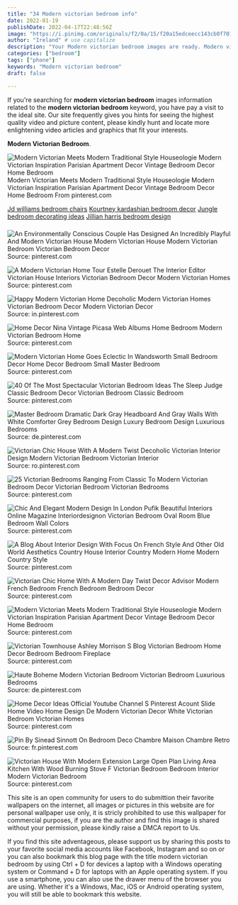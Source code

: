 ```yaml
---
title: "34 Modern victorian bedroom info"
date: 2022-01-19
publishDate: 2022-04-17T22:48:56Z
image: "https://i.pinimg.com/originals/f2/0a/15/f20a15edceecc143cb0f7017c205ae70.jpg"
author: "Ireland" # use capitalize
description: "Your Modern victorian bedroom images are ready. Modern victorian bedroom are a topic that is being searched for and liked by netizens today. You can Get the Modern victorian bedroom files here. Find and Download all royalty-free vectors."
categories: ["bedroom"]
tags: ["phone"]
keywords: "Modern victorian bedroom"
draft: false

---
```


If you're searching for **modern victorian bedroom** images information related to the **modern victorian bedroom** keyword, you have pay a visit to the ideal  site.  Our site frequently  gives you  hints  for seeing  the highest  quality video and picture  content, please kindly hunt and locate more enlightening video articles and graphics  that fit your interests.

**Modern Victorian Bedroom**. 

![Modern Victorian Meets Modern Traditional Style Houseologie Modern Victorian Inspiration Parisian Apartment Decor Vintage Bedroom Decor Home Bedroom](https://i.pinimg.com/736x/02/a6/c0/02a6c061dc8e20d6da8d1d2a1bb3e218.jpg "Modern Victorian Meets Modern Traditional Style Houseologie Modern Victorian Inspiration Parisian Apartment Decor Vintage Bedroom Decor Home Bedroom")
Modern Victorian Meets Modern Traditional Style Houseologie Modern Victorian Inspiration Parisian Apartment Decor Vintage Bedroom Decor Home Bedroom From pinterest.com

[Jd williams bedroom chairs](/jd-williams-bedroom-chairs/)
[Kourtney kardashian bedroom decor](/kourtney-kardashian-bedroom-decor/)
[Jungle bedroom decorating ideas](/jungle-bedroom-decorating-ideas/)
[Jillian harris bedroom design](/jillian-harris-bedroom-design/)



### 

 


![An Environmentally Conscious Couple Has Designed An Incredibly Playful And Modern Victorian House Modern Victorian House Modern Victorian Bedroom Victorian Bedroom Decor](https://i.pinimg.com/originals/a4/8a/7a/a48a7a46d4413a669ccd7f4da8785c1b.jpg "An Environmentally Conscious Couple Has Designed An Incredibly Playful And Modern Victorian House Modern Victorian House Modern Victorian Bedroom Victorian Bedroom Decor")
Source: pinterest.com

 

![A Modern Victorian Home Tour Estelle Derouet The Interior Editor Victorian House Interiors Victorian Bedroom Decor Modern Victorian Homes](https://i.pinimg.com/originals/ab/08/5b/ab085bda4093178ce195d63182fa9aa7.jpg "A Modern Victorian Home Tour Estelle Derouet The Interior Editor Victorian House Interiors Victorian Bedroom Decor Modern Victorian Homes")
Source: pinterest.com

 

![Happy Modern Victorian Home Decoholic Modern Victorian Homes Victorian Bedroom Decor Modern Victorian Decor](https://i.pinimg.com/originals/92/bd/55/92bd557d362a1d7fd1f8b2b163058de5.jpg "Happy Modern Victorian Home Decoholic Modern Victorian Homes Victorian Bedroom Decor Modern Victorian Decor")
Source: in.pinterest.com

 

![Home Decor Nina Vintage Picasa Web Albums Home Bedroom Modern Victorian Bedroom Home](https://i.pinimg.com/originals/af/1c/20/af1c2001c1a1d56eb53af550822d2d37.jpg "Home Decor Nina Vintage Picasa Web Albums Home Bedroom Modern Victorian Bedroom Home")
Source: pinterest.com

 

![Modern Victorian Home Goes Eclectic In Wandsworth Small Bedroom Decor Home Decor Bedroom Small Master Bedroom](https://i.pinimg.com/originals/8f/2a/25/8f2a2520ce3d9189a7a8017619579dd3.jpg "Modern Victorian Home Goes Eclectic In Wandsworth Small Bedroom Decor Home Decor Bedroom Small Master Bedroom")
Source: pinterest.com

 

![40 Of The Most Spectacular Victorian Bedroom Ideas The Sleep Judge Classic Bedroom Decor Victorian Bedroom Classic Bedroom](https://i.pinimg.com/736x/ae/54/fb/ae54fbdf6972f0737cf711394f1341f4.jpg "40 Of The Most Spectacular Victorian Bedroom Ideas The Sleep Judge Classic Bedroom Decor Victorian Bedroom Classic Bedroom")
Source: pinterest.com

 

![Master Bedroom Dramatic Dark Gray Headboard And Gray Walls With White Comforter Grey Bedroom Design Luxury Bedroom Design Luxurious Bedrooms](https://i.pinimg.com/originals/5f/70/35/5f70359110898c7221740990232ae7cd.png "Master Bedroom Dramatic Dark Gray Headboard And Gray Walls With White Comforter Grey Bedroom Design Luxury Bedroom Design Luxurious Bedrooms")
Source: de.pinterest.com

 

![Victorian Chic House With A Modern Twist Decoholic Victorian Interior Design Modern Victorian Bedroom Victorian Interior](https://i.pinimg.com/originals/5a/86/60/5a8660aa77f3aa1e64593b777df568f3.jpg "Victorian Chic House With A Modern Twist Decoholic Victorian Interior Design Modern Victorian Bedroom Victorian Interior")
Source: ro.pinterest.com

 

![25 Victorian Bedrooms Ranging From Classic To Modern Victorian Bedroom Decor Victorian Bedroom Victorian Bedrooms](https://i.pinimg.com/originals/82/b3/f4/82b3f48e7952cb2a527890f4b76e801d.jpg "25 Victorian Bedrooms Ranging From Classic To Modern Victorian Bedroom Decor Victorian Bedroom Victorian Bedrooms")
Source: pinterest.com

 

![Chic And Elegant Modern Design In London Pufik Beautiful Interiors Online Magazine Interiordesignon Victorian Bedroom Oval Room Blue Bedroom Wall Colors](https://i.pinimg.com/originals/f2/33/55/f23355d78eefdf3e257a7b046cd11149.jpg "Chic And Elegant Modern Design In London Pufik Beautiful Interiors Online Magazine Interiordesignon Victorian Bedroom Oval Room Blue Bedroom Wall Colors")
Source: pinterest.com

 

![A Blog About Interior Design With Focus On French Style And Other Old World Aesthetics Country House Interior Country Modern Home Modern Country Style](https://i.pinimg.com/originals/5e/27/41/5e27413e10175037dda5515ab0199656.jpg "A Blog About Interior Design With Focus On French Style And Other Old World Aesthetics Country House Interior Country Modern Home Modern Country Style")
Source: pinterest.com

 

![Victorian Chic Home With A Modern Day Twist Decor Advisor Modern French Bedroom French Bedroom Bedroom Decor](https://i.pinimg.com/originals/f4/ce/1a/f4ce1a72c823e21443d2d3842b557893.jpg "Victorian Chic Home With A Modern Day Twist Decor Advisor Modern French Bedroom French Bedroom Bedroom Decor")
Source: pinterest.com

 

![Modern Victorian Meets Modern Traditional Style Houseologie Modern Victorian Inspiration Parisian Apartment Decor Vintage Bedroom Decor Home Bedroom](https://i.pinimg.com/736x/02/a6/c0/02a6c061dc8e20d6da8d1d2a1bb3e218.jpg "Modern Victorian Meets Modern Traditional Style Houseologie Modern Victorian Inspiration Parisian Apartment Decor Vintage Bedroom Decor Home Bedroom")
Source: pinterest.com

 

![Victorian Townhouse Ashley Morrison S Blog Victorian Bedroom Home Decor Bedroom Bedroom Fireplace](https://i.pinimg.com/originals/09/f0/a9/09f0a97f35798b8f095cc64b8c67dacb.jpg "Victorian Townhouse Ashley Morrison S Blog Victorian Bedroom Home Decor Bedroom Bedroom Fireplace")
Source: pinterest.com

 

![Haute Boheme Modern Victorian Bedroom Victorian Bedroom Luxurious Bedrooms](https://i.pinimg.com/originals/09/12/a6/0912a647005a124e31eb4f628f1ab275.png "Haute Boheme Modern Victorian Bedroom Victorian Bedroom Luxurious Bedrooms")
Source: de.pinterest.com

 

![Home Decor Ideas Official Youtube Channel S Pinterest Acount Slide Home Video Home Design De Modern Victorian Decor White Victorian Bedroom Victorian Homes](https://i.pinimg.com/originals/71/a8/82/71a8825042d11254d884346858418596.jpg "Home Decor Ideas Official Youtube Channel S Pinterest Acount Slide Home Video Home Design De Modern Victorian Decor White Victorian Bedroom Victorian Homes")
Source: pinterest.com

 

![Pin By Sinead Sinnott On Bedroom Deco Chambre Maison Chambre Retro](https://i.pinimg.com/originals/7e/24/fd/7e24fda1661004ea0ec49ec2eb049690.jpg "Pin By Sinead Sinnott On Bedroom Deco Chambre Maison Chambre Retro")
Source: fr.pinterest.com

 

![Victorian House With Modern Extension Large Open Plan Living Area Kitchen With Wood Burning Stove F Victorian Bedroom Bedroom Interior Modern Victorian Bedroom](https://i.pinimg.com/originals/f2/0a/15/f20a15edceecc143cb0f7017c205ae70.jpg "Victorian House With Modern Extension Large Open Plan Living Area Kitchen With Wood Burning Stove F Victorian Bedroom Bedroom Interior Modern Victorian Bedroom")
Source: pinterest.com

 

This site is an open community for users to do submittion their favorite wallpapers on the internet, all images or pictures in this website are for personal wallpaper use only, it is stricly prohibited to use this wallpaper for commercial purposes, if you are the author and find this image is shared without your permission, please kindly raise a DMCA report to Us.

If you find this site adventageous, please support us by sharing this posts to your favorite social media accounts like Facebook, Instagram and so on or you can also bookmark this blog page with the title modern victorian bedroom by using Ctrl + D for devices a laptop with a Windows operating system or Command + D for laptops with an Apple operating system. If you use a smartphone, you can also use the drawer menu of the browser you are using. Whether it's a Windows, Mac, iOS or Android operating system, you will still be able to bookmark this website.
